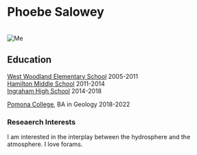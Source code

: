 # Phoebe Salowey
<br>![Me](grad-photos-9513.jpg)

## Education

[West Woodland Elementary School](https://westwoodlandes.seattleschools.org) 2005-2011 <br>
[Hamilton Middle School](https://hamiltonms.seattleschools.org/) 2011-2014 <br>
[Ingraham High School](https://ingrahamhs.seattleschools.org/)  2014-2018

[Pomona College](https://www.pomona.edu/), BA in Geology 2018-2022

### Reseaerch Interests

I am interested in the interplay between the hydrosphere and the atmosphere. I love forams.

